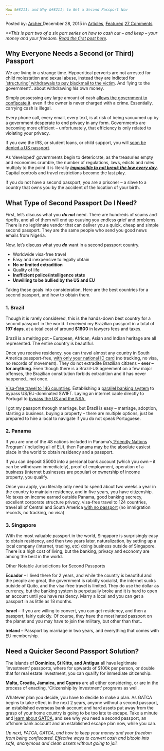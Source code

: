 ```yaml
---
How &#8211; and Why &#8211; to Get a Second Passport Now
---
```

<article class="post-listing post-10534 post type-post status-publish format-standard has-post-thumbnail hentry category-articles category-deepdot-news tag-passport">
    <div class="post-inner">
    <p class="post-meta">
    <span>Posted by: <a href="https://www.deepdotweb.com/author/archer/" title="">Archer </a></span>
    <span>December 28, 2015</span>
    <span>in <a href="https://www.deepdotweb.com/category/articles/" rel="category tag">Articles</a>, <a href="https://www.deepdotweb.com/category/deepdot-news/" rel="category tag">Featured</a></span>
    <span><a href="https://www.deepdotweb.com/2015/12/28/get-second-passport-now/#comments">27 Comments</a></span>
    </p>
    <div class="clear"></div>
    <div class="entry">
    <p><em>**This is part two of a six part series on how to cash out &#8211; and keep &#8211; your money and your freedom. <a href="https://www.deepdotweb.com/2015/12/23/cashing-out-what-is-your-strategy/">Read the first post here</a>.</em></p>
    <h2>Why Everyone Needs a Second (or Third) Passport</h2>
    <p>We are living in a strange time. Hypocritical perverts are not arrested for child molestation and sexual abuse, instead they are indicted for<a href="http://www.wsj.com/articles/former-house-speaker-dennis-hastert-indicted-1432849134" target="_blank"> &#8216;structuring&#8217; withdrawals to pay blackmail to the victim</a>. And &#8216;lying to the government&#8217;.. about withdrawing his own money.</p>
    <p>Simply possessing any large amount of cash <a href="http://www.peoplespunditdaily.com/public-policy/2015/04/28/policing-for-profit-legal-stealing-government-civil-asset-forfeiture/" target="_blank">allows the government to confiscate it</a>. even if the owner is never charged with a crime. Essentially, carrying cash is illegal.</p>
    <p>Every phone call, every email, every text, is at risk of being vacuumed up by a government desperate to end privacy in any form. Governments are becoming more efficient &#8211; unfortunately, that efficiency is only related to violating your privacy.</p>
    <p>If you owe the IRS, or student loans, or child support, you will <a href="http://www.forbes.com/sites/robertwood/2015/02/05/coming-soon-no-travel-or-passport-if-you-owe-irs/" target="_blank">soon be denied a US passport</a>.</p>
    <p>As &#8216;developed&#8217; governments begin to deteriorate, as the treasuries empty and economies crumble, the number of regulations, laws, edicts and rules multiply to the point it is literally <a href="http://www.washingtonsblog.com/2013/10/you-break-the-law-every-day-without-even-knowing-it.html" target="_blank"><em><strong>impossible to not break the law every day</strong></em></a>. Capital controls and travel restrictions become the last play.</p>
    <p>If you do not have a second passport, you are a prisoner &#8211; a slave to a country that owns you by the accident of the location of your birth.</p>
    <h2>What Type of Second Passport Do I Need?</h2>
    <p>First, let&#8217;s discuss what you <em><strong>do not</strong></em> need. There are hundreds of scams and ripoffs, and all of them will end up causing you endless grief and problems. There is no legitimate vendor that can deliver you a quick, cheap and simple second passport. They are the same people who send you good news emails from Nigeria.</p>
    <p>Now, let&#8217;s discuss what you <strong><em>do</em></strong> want in a second passport country.</p>
    <ul>
    <li>Worldwide visa-free travel</li>
    <li>Easy and inexpensive to legally obtain</li>
    <li><strong>No or limited extradition</strong></li>
    <li>Quality of life</li>
    <li><strong>Inefficient police/intelligence state</strong></li>
    <li><strong>Unwilling to be bullied by the US and EU</strong></li>
    </ul>
    <p>Taking these goals into consideration, Here are the best countries for a second passport, and how to obtain them.</p>
    <h3>1. Brazil</h3>
    <p>Though it is rarely considered, this is the hands-down best country for a second passport in the world. I received my Brazilian passport in a total of <strong>197 days</strong>, at a total cost of around <strong>$1800</strong> in lawyers fees and taxes.</p>
    <p>Brazil is a melting pot &#8211; European, African, Asian and Indian heritage are all represented. The entire country is beautiful.</p>
    <p>Once you receive residency, you can travel almost any country in South America passport-free, <a href="http://en.wikipedia.org/wiki/Brazilian_passport" target="_blank">with only your national ID card</a> (no tracking, no visa, no records of movement). They do not extradite Brazilian citizens &#8211; <strong>ever &#8211; for anything</strong>. Even though there is a Brazil-US agreement on a few major offenses, the Brazilian constitution forbids extradition and it has never happened&#8230;not once.</p>
    <p><a href="http://en.wikipedia.org/wiki/Visa_requirements_for_Brazilian_citizens" target="_blank">Visa-free travel to 146 countries</a>. Establishing a <a href="http://emergingequity.org/2015/05/29/russia-proposes-brics-alternative-to-swift-global-payment-system/" target="_blank">parallel banking system</a> to bypass US/EU-dominated SWIFT. Laying an internet cable directly to Portugal to <a href="http://www.ibtimes.com/brazil-builds-internet-cable-portugal-avoid-nsa-surveillance-1717417" target="_blank">bypass the US and the NSA.</a></p>
    <p>I got my passport through marriage, but Brazil is easy &#8211; marriage, adoption, starting a business, buying a property &#8211; there are multiple options, just be prepared to hire a local to navigate if you do not speak Portuguese.</p>
    <h3>2. Panama</h3>
    <p>If you are one of the 48 nations included in Panama&#8217;s<a href="http://panama-immigration-services.com/panama-friendly-nations-visa/"> &#8216;Friendly Nations Program&#8217;</a> (including all of EU), then Panama may be the absolute easiest place in the world to obtain residency and a passport.</p>
    <p>If you can deposit $5000 into a personal bank account (which you own &#8211; it can be withdrawn immediately), proof of employment, operation of a business (internet businesses are popular) or ownership of income property, you qualify.</p>
    <p>Once you apply, you literally only need to spend about two weeks a year in the country to maintain residency, and in five years, you have citizenship. No taxes on income earned outside Panama, good banking secrecy, excellent corporate structure privacy, visa-free travel to 124 countries, travel all of Central and South America <a href="http://en.wikipedia.org/wiki/Visa_requirements_for_Panamanian_citizens">with no passport</a> (no immigration records, no tracking, no visa)</p>
    <h3>3. Singapore</h3>
    <p>With the most valuable passport in the world, Singapore is surprisingly easy to obtain residency, and then two years later, naturalization, by setting up a local company (internet, trading, etc) doing business outside of Singapore. There is a high cost of living, but the banking, privacy and economy are among the best in the world.</p>
    <p>Other Notable Jurisdictions for Second Passports</p>
    <p><strong>Ecuador</strong> &#8211; I lived there for 2 years, and while the country is beautiful and the people are great, the government is rabidly socialist, the internet sucks outside of Quito, and the visa-free travel is limited. They do use the dollar as currency, but the banking system is perpetually broke and it is hard to open an account until you have residency. Marry a local and you can get a passport in as little as 18 months.</p>
    <p><strong>Israel</strong> &#8211; If you are willing to convert, you can get residency, and then a passport, fairly quickly. Of course, they have the most hated passport on the planet and you may have to join the military, but other than that..</p>
    <p><strong>Ireland</strong> &#8211; Passport by marriage in two years, and everything that comes with EU membership.</p>
    <h2>Need a Quicker Second Passport Solution?</h2>
    <p>The islands of <strong>Dominica, St Kitts, and Antigua</strong> all have legitimate &#8216;investment&#8217; passports, where for upwards of $100k per person, or double that for real estate investment, you can qualify for immediate citizenship.</p>
    <p><strong>Malta, Croatia, Jamaica, and Cyprus</strong> are all either considering, or are in the process of enacting, &#8216;Citizenship by Investment&#8217; programs as well.</p>
    <p>Whatever plan you decide, you have to decide to make a plan. As GATCA begins to take effect in the next 2 years, anyone without a second passport, an established overseas bank account and hard assets put away from the grasp of your home country is going to be too late to escape. Take a minute and <a href="http://www.mondaq.com/x/388362/offshore+financial+centres/Dont+Get+Snowed+In+By+GATCA">learn about GATCA</a>, and see why you need a second passport, an offshore bank account and an established escape plan now, while you can.</p>
    <p><em>Up next, FATCA, GATCA, and how to keep your money and your freedom from being confiscated. Effective ways to convert cash and bitcoin into safe, anonymous and clean assets without going to jail.</em></p>
    </div>
    <span style="display:none"><a href="https://www.deepdotweb.com/tag/passport/" rel="tag">passport</a></span> <span style="display:none" class="updated">2015-12-28</span>
    <div style="display:none" class="vcard author" itemprop="author" itemscope itemtype="http://schema.org/Person"><strong class="fn" itemprop="name"><a href="https://www.deepdotweb.com/author/archer/" title="Posts by Archer" rel="author">Archer</a></strong></div>
    </div>
</article>

